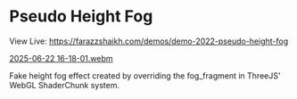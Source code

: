 # Pseudo Height Fog

View Live: https://farazzshaikh.com/demos/demo-2022-pseudo-height-fog

[2025-06-22 16-18-01.webm](https://github.com/user-attachments/assets/8e26c80b-f0fc-4649-8101-280ed6f66248)

Fake height fog effect created by overriding the fog_fragment in ThreeJS' WebGL ShaderChunk system.
